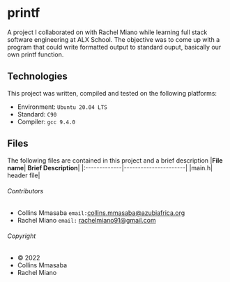 # printf
A project I collaborated on with Rachel Miano while learning full stack software engineering at ALX School. The objective was to come up with a program that could write formatted output to standard ouput, basically our own printf function.

## Technologies
This project was written, compiled and tested on the following platforms:
- Environment: `Ubuntu 20.04 LTS`
- Standard: `C90`
- Compiler: `gcc 9.4.0`

## Files
The following files are contained in this project and a brief description
|**File name**| **Brief Description**|
|:-------------|----------------------|
|main.h| header file|


###### Contributors ######
- Collins Mmasaba `email:`<collins.mmasaba@azubiafrica.org>
- Rachel Miano `email:` <rachelmiano91@gmail.com>

###### Copyright ######
- © 2022
- Collins Mmasaba
- Rachel Miano
